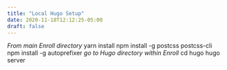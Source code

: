 ```yaml
---
title: "Local Hugo Setup"
date: 2020-11-18T12:12:25-05:00
draft: false
---
```


_From main Enroll directory_
yarn install
npm install -g postcss postcss-cli
npm install -g autoprefixer
_go to Hugo directory within Enroll_
cd hugo
hugo server